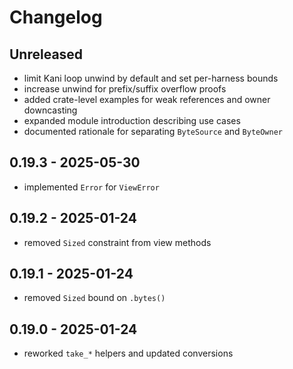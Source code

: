 # Changelog

## Unreleased
- limit Kani loop unwind by default and set per-harness bounds
- increase unwind for prefix/suffix overflow proofs
- added crate-level examples for weak references and owner downcasting
- expanded module introduction describing use cases
- documented rationale for separating `ByteSource` and `ByteOwner`

## 0.19.3 - 2025-05-30
- implemented `Error` for `ViewError`

## 0.19.2 - 2025-01-24
- removed `Sized` constraint from view methods

## 0.19.1 - 2025-01-24
- removed `Sized` bound on `.bytes()`

## 0.19.0 - 2025-01-24
- reworked `take_*` helpers and updated conversions
